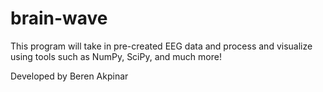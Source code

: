 # brain-wave

This program will take in pre-created EEG data and process and visualize using tools such as NumPy, SciPy, and much more!

Developed by Beren Akpinar
